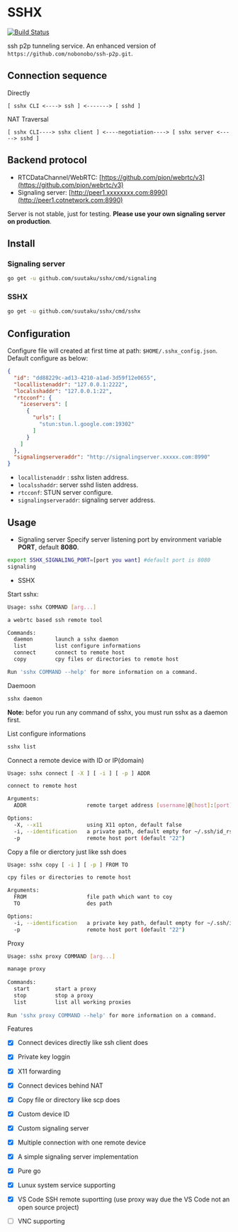 # SSHX

[![Build Status](https://travis-ci.com/suutaku/sshx.svg?branch=master)](https://travis-ci.com/suutaku/sshx)


ssh p2p tunneling service. An enhanced version of 
`https://github.com/nobonobo/ssh-p2p.git`.


## Connection sequence

Directly

```
[ sshx CLI <----> ssh ] <-------> [ sshd ]
```
NAT Traversal

```
[ sshx CLI----> sshx client ] <----negotiation----> [ sshx server <-----> sshd ]
```

## Backend protocol

* RTCDataChannel/WebRTC: [https://github.com/pion/webrtc/v3](https://github.com/pion/webrtc/v3)
* Signaling server: [http://peer1.xxxxxxxx.com:8990](http://peer1.cotnetwork.com:8990)

Server is not stable, just for testing. **Please use your own signaling server on production**.

## Install

### Signaling server
```bash
go get -u github.com/suutaku/sshx/cmd/signaling
```

### SSHX
```bash
go get -u github.com/suutaku/sshx/cmd/sshx
```

## Configuration
Configure file will created at first time at path: `$HOME/.sshx_config.json`.
Default configure as below:

```json
{
  "id": "dd88229c-ad13-4210-a1ad-3d59f12e0655",
  "locallistenaddr": "127.0.0.1:2222",
  "localsshaddr": "127.0.0.1:22",
  "rtcconf": {
    "iceservers": [
      {
        "urls": [
          "stun:stun.l.google.com:19302"
        ]
      }
    ]
  },
  "signalingserveraddr": "http://signalingserver.xxxxx.com:8990"
}
```
* `locallistenaddr` : sshx listen address.
* `localsshaddr`: server sshd  listen address.
* `rtcconf`: STUN server configure.
* `signalingserveraddr`: signaling server address.

## Usage
* Signaling server
Specify server listening port by environment variable **PORT**, default **8080**.

```bash
export SSHX_SIGNALING_PORT=[port you want] #default port is 8080
signaling
```

* SSHX

Start sshx:

```bash
Usage: sshx COMMAND [arg...]

a webrtc based ssh remote tool

Commands:
  daemon       launch a sshx daemon
  list         list configure informations
  connect      connect to remote host
  copy         cpy files or directories to remote host

Run 'sshx COMMAND --help' for more information on a command.
```
Daemoon

```bash
sshx daemon
```
**Note:** befor you run any command of sshx, you must run sshx as a daemon first.

List configure informations

```bash
sshx list
```

Connect a remote device with ID or IP(domain)

```bash
Usage: sshx connect [ -X ] [ -i ] [ -p ] ADDR

connect to remote host

Arguments:
  ADDR                   remote target address [username]@[host]:[port]

Options:
  -X, --x11              using X11 opton, default false
  -i, --identification   a private path, default empty for ~/.ssh/id_rsa
  -p                     remote host port (default "22")
```
Copy a file or dierctory just like ssh does

```bash
Usage: sshx copy [ -i ] [ -p ] FROM TO

cpy files or directories to remote host

Arguments:
  FROM                   file path which want to coy
  TO                     des path

Options:
  -i, --identification   a private key path, default empty for ~/.ssh/id_rsa
  -p                     remote host port (default "22")
```

Proxy

```bash
Usage: sshx proxy COMMAND [arg...]

manage proxy
               
Commands:      
  start        start a proxy
  stop         stop a proxy
  list         list all working proxies
               
Run 'sshx proxy COMMAND --help' for more information on a command.
```

Features

- [x] Connect devices directly like ssh client does
- [x] Private key loggin
- [x] X11 forwarding
- [x] Connect devices behind NAT
- [x] Copy file or directory like scp does
- [x] Custom device ID
- [x] Custom signaling server
- [x] Multiple connection with one remote device
- [x] A simple signaling server implementation
- [x] Pure go
- [x] Lunux system service supporting
- [x] VS Code SSH remote suportting (use proxy way due the VS Code not an open source project)
- [ ] VNC supporting




